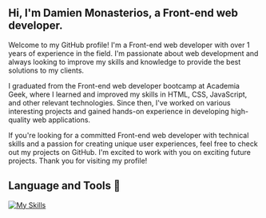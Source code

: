 ## Hi, I'm Damien Monasterios, a Front-end web developer.

Welcome to my GitHub profile! I'm a Front-end web developer with over 1 years of experience in the field. I'm passionate about web development and always looking to improve my skills and knowledge to provide the best solutions to my clients.

I graduated from the Front-end web developer bootcamp at Academia Geek, where I learned and improved my skills in HTML, CSS, JavaScript, and other relevant technologies. Since then, I've worked on various interesting projects and gained hands-on experience in developing high-quality web applications.

If you're looking for a committed Front-end web developer with technical skills and a passion for creating unique user experiences, feel free to check out my projects on GitHub. I'm excited to work with you on exciting future projects. Thank you for visiting my profile!


## Language and Tools 🔧
[![My Skills](https://skillicons.dev/icons?i=html,css,js,react,vite,c,cpp,git,github,vscode&perline=6)](https://skillicons.dev)


